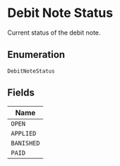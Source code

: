
# Debit Note Status

Current status of the debit note.

## Enumeration

`DebitNoteStatus`

## Fields

| Name |
|  --- |
| `OPEN` |
| `APPLIED` |
| `BANISHED` |
| `PAID` |


